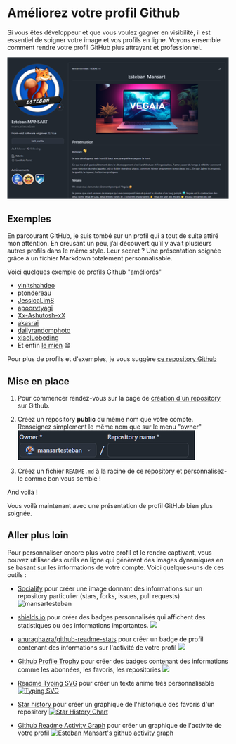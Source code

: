 # Améliorez votre profil Github

Si vous êtes développeur et que vous voulez gagner en visibilité, il est essentiel de soigner votre image et vos profils en ligne. Voyons ensemble comment rendre votre profil GitHub plus attrayant et professionnel.

![](/src/assets/articles/article1/screen1.png)

## Exemples

En parcourant GitHub, je suis tombé sur un profil qui a tout de suite attiré mon attention. En creusant un peu, j’ai découvert qu’il y avait plusieurs autres profils dans le même style. Leur secret ? Une présentation soignée grâce à un fichier Markdown totalement personnalisable.

Voici quelques exemple de profils Github "améliorés"

- [vinitshahdeo](https://github.com/vinitshahdeo/)
- [ptondereau](https://github.com/ptondereau)
- [JessicaLim8](https://github.com/JessicaLim8/JessicaLim8)
- [apoorvtyagi](https://github.com/apoorvtyagi/apoorvtyagi)
- [Xx-Ashutosh-xX](https://github.com/Xx-Ashutosh-xX/Xx-Ashutosh-xX)
- [akasrai](https://github.com/akasrai/akasrai)
- [dailyrandomphoto](https://github.com/dailyrandomphoto/dailyrandomphoto)
- [xiaoluoboding](https://github.com/xiaoluoboding/xiaoluoboding)
- Et enfin [le mien](https://github.com/mansartesteban/) 😁

Pour plus de profils et d'exemples, je vous suggère [ce repository Github](https://github.com/abhisheknaiidu/awesome-github-profile-readme)

## Mise en place

1) Pour commencer rendez-vous sur la page de [création d'un repository](https://github.com/new) sur Github.

2) Créez un repository **public** du même nom que votre compte. Renseignez simplement le même nom que sur le menu "owner" ![](/src/assets/articles/article1/screen2.png)

3) Créez un fichier `README.md` à la racine de ce repository et personnalisez-le comme bon vous semble !

<p class="text-center text-2xl">And voilà !</p>

Vous voilà maintenant avec une présentation de profil GitHub bien plus soignée.

## Aller plus loin

Pour personnaliser encore plus votre profil et le rendre captivant, vous pouvez utiliser des outils en ligne qui génèrent des images dynamiques en se basant sur les informations de votre compte. Voici quelques-uns de ces outils :

- [Socialify](https://socialify.git.ci/) pour créer une image donnant des informations sur un repository particulier (stars, forks, issues, pull requests)
![mansartesteban](https://socialify.git.ci/mansartesteban/mansartesteban/image?language=1&owner=1&name=1&stargazers=1&theme=Light)

- [shields.io](https://shields.io/) pour créer des badges personnalisés qui affichent des statistiques ou des informations importantes.
![](https://img.shields.io/badge/esteban-mansart-darkgreen)

- [anuraghazra/github-readme-stats](https://github.com/anuraghazra/github-readme-stats) pour créer un badge de profil contenant des informations sur l'activité de votre profil
![](https://github-readme-stats.vercel.app/api?username=mansartesteban&show_icons=true&theme=radical)

- [Github Profile Trophy](https://github.com/ryo-ma/github-profile-trophy) pour créer des badges contenant des informations comme les abonnées, les favoris, les repositories
![](https://github-profile-trophy.vercel.app/?username=mansartesteban&no-frame=true)

- [Readme Typing SVG](https://readme-typing-svg.demolab.com/demo/) pour créer un texte animé très personnalisable
[![Typing SVG](https://readme-typing-svg.demolab.com?font=Fira+Code&weight=700&size=24&pause=1000&color=FFA633&background=FFFFFF00&random=true&width=435&lines=Esteban+Mansart)](https://git.io/typing-svg)

- [Star history](https://star-history.com/) pour créer un graphique de l'historique des favoris d'un repository
[![Star History Chart](https://api.star-history.com/svg?repos=mansartesteban/mansartesteban&type=Date)](https://star-history.com/#mansartesteban/mansartesteban&Date)

- [Github Readme Activity Graph](https://github.com/Ashutosh00710/github-readme-activity-graph) pour créer un graphique de l'activité de votre profil
[![Esteban Mansart's github activity graph](https://github-readme-activity-graph.vercel.app/graph?username=mansartesteban&custom_title=Activité%20du%20profil%20de%20Esteban%20Mansart&hide_border=true&theme=vue)](https://github.com/ashutosh00710/github-readme-activity-graph)

